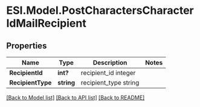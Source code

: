 # ESI.Model.PostCharactersCharacterIdMailRecipient
## Properties

Name | Type | Description | Notes
------------ | ------------- | ------------- | -------------
**RecipientId** | **int?** | recipient_id integer | 
**RecipientType** | **string** | recipient_type string | 

[[Back to Model list]](../README.md#documentation-for-models) [[Back to API list]](../README.md#documentation-for-api-endpoints) [[Back to README]](../README.md)

